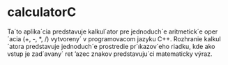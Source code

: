 # calculatorC
Ta´to aplika´cia predstavuje kalkul´ator pre jednoduch´e aritmetick´e oper´acia (+, -, *, /) vytvoreny´ v programovacom jazyku C++. Rozhranie kalkul´atora predstavuje jednoduch´e prostredie pr´ıkazov´eho riadku, kde ako vstup je zad´avany´ ret ’azec znakov predstavuju´ci matematicky výraz.
